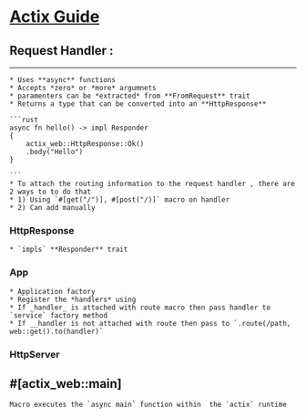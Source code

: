 # [Actix Guide](https://actix.rs/docs/getting-started/)

## Request Handler :
---
    * Uses **async** functions
    * Accepts *zero* or *more* argumnets
    * paramenters can be *extracted* from **FromRequest** trait
    * Returns a type that can be converted into an **HttpResponse**

    ```rust
    async fn hello() -> impl Responder
    {
        actix_web::HttpResponse::Ok()
        .body("Hello")
    }

    ```
    * To attach the routing information to the request handler , there are 2 ways to to do that
    * 1) Using `#[get("/")], #[post("/)]` macro on handler
    * 2) Can add manually

### HttpResponse
    * `impls` **Responder** trait

### App
    * Application factory
    * Register the *handlers* using
    * If _handler_ is attached with route macro then pass handler to `service` factory method
    * If __handler is not attached with route then pass to `.route(/path, web::get().to(handler)` 
### HttpServer



## #[actix_web::main]
    Macro executes the `async main` function within  the `actix` runtime

    
